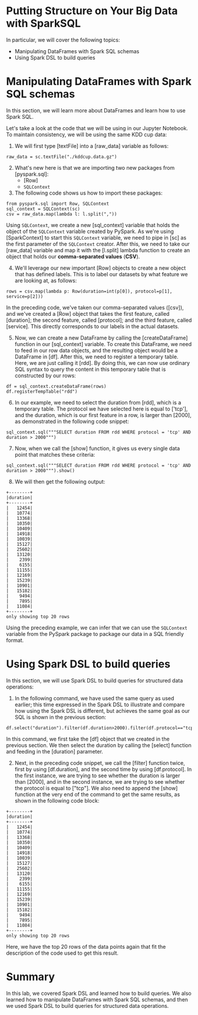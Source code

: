 
Putting Structure on Your Big Data with SparkSQL
================================================

In particular, we will cover the following topics:

-   Manipulating DataFrames with Spark SQL schemas
-   Using Spark DSL to build queries


Manipulating DataFrames with Spark SQL schemas
==============================================

In this section, we will learn more about DataFrames and learn how to
use Spark SQL.

Let\'s take a look at the code that we will be using in our Jupyter
Notebook. To maintain consistency, we will be using the same KDD cup
data:

1.  We will first type [textFile] into a [raw\_data]
    variable as follows:

```
raw_data = sc.textFile("./kddcup.data.gz")
```


2.  What\'s new here is that we are importing two new packages from
    [pyspark.sql]:
    -   [Row]
    -   `SQLContext`
3.  The following code shows us how to import these packages:

```
from pyspark.sql import Row, SQLContext
sql_context = SQLContext(sc)
csv = raw_data.map(lambda l: l.split(","))
```


Using `SQLContext`, we create a new [sql\_context] variable
that holds the object of the `SQLContext` variable created by
PySpark. As we\'re using [SparkContext] to start this
`SQLContext` variable, we need to pipe in [sc] as the first
parameter of the `SQLContext` creator. After this, we need to take
our [raw\_data] variable and map it with the [l.split]
lambda function to create an object that holds our **comma-separated
values** (**CSV**).

4.  We\'ll leverage our new important [Row] objects to create a
    new object that has defined labels. This is to label our datasets by
    what feature we are looking at, as follows:

```
rows = csv.map(lambda p: Row(duration=int(p[0]), protocol=p[1], service=p[2]))
```


In the preceding code, we\'ve taken our comma-separated values
([csv]), and we\'ve created a [Row] object that takes the
first feature, called [duration]; the second feature, called
[protocol]; and the third feature, called [service]. This
directly corresponds to our labels in the actual datasets.

5.  Now, we can create a new DataFrame by calling the
    [createDataFrame] function in our [sql\_context]
    variable. To create this DataFrame, we need to feed in our row data
    objects, and the resulting object would be a DataFrame in
    [df]. After this, we need to register a temporary table. Here,
    we are just calling it [rdd]. By doing this, we can now use
    ordinary SQL syntax to query the content in this temporary table
    that is constructed by our rows:

```
df = sql_context.createDataFrame(rows)
df.registerTempTable("rdd")
```


6.  In our example, we need to select the duration from [rdd],
    which is a temporary table. The protocol we have selected here is
    equal to [\'tcp\'], and the duration, which is our first
    feature in a row, is larger than [2000], as demonstrated in
    the following code snippet:

```
sql_context.sql("""SELECT duration FROM rdd WHERE protocol = 'tcp' AND duration > 2000""")
```


7.  Now, when we call the [show] function, it gives us every
    single data point that matches these criteria:

```
sql_context.sql("""SELECT duration FROM rdd WHERE protocol = 'tcp' AND duration > 2000""").show()
```


8.  We will then get the following output:

```
+--------+
|duration|
+--------+
|   12454|
|   10774|
|   13368|
|   10350|
|   10409|
|   14918|
|   10039|
|   15127|
|   25602|
|   13120|
|    2399|
|    6155|
|   11155|
|   12169|
|   15239|
|   10901|
|   15182|
|    9494|
|    7895|
|   11084|
+--------+
only showing top 20 rows
```

Using the preceding example, we can infer that we can use the
`SQLContext` variable from the PySpark package to package our data
in a SQL friendly format.


Using Spark DSL to build queries
================================

In this section, we will use Spark DSL to build queries for structured
data operations:

1.  In the following command, we have used the same query as used
    earlier; this time expressed in the Spark DSL to illustrate and
    compare how using the Spark DSL is different, but achieves the same
    goal as our SQL is shown in the previous section:

```
df.select("duration").filter(df.duration>2000).filter(df.protocol=="tcp").show()
```


In this command, we first take the [df] object that we created in
the previous section. We then select the duration by calling the
[select] function and feeding in the [duration] parameter.

2.  Next, in the preceding code snippet, we call the [filter]
    function twice, first by using [df.duration], and the second
    time by using [df.protocol]. In the first instance, we are
    trying to see whether the duration is larger than [2000], and
    in the second instance, we are trying to see whether the protocol is
    equal to [\"tcp\"]. We also need to append the [show]
    function at the very end of the command to get the same results, as
    shown in the following code block:

```
+--------+
|duration|
+--------+
|   12454|
|   10774|
|   13368|
|   10350|
|   10409|
|   14918|
|   10039|
|   15127|
|   25602|
|   13120|
|    2399|
|    6155|
|   11155|
|   12169|
|   15239|
|   10901|
|   15182|
|    9494|
|    7895|
|   11084|
+--------+
only showing top 20 rows
```


Here, we have the top 20 rows of the data points again that fit the
description of the code used to get this result.

Summary
=======

In this lab, we covered Spark DSL and learned how to build queries.
We also learned how to manipulate DataFrames with Spark SQL schemas, and
then we used Spark DSL to build queries for structured data operations.